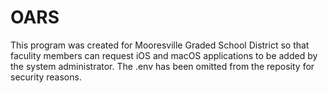 # OARS
This program was created for Mooresville Graded School District so that faculity members can request iOS and macOS applications to be added by the system administrator.
The .env has been omitted from the reposity for security reasons.
